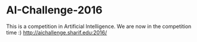 # AI-Challenge-2016
This is a competition in Artificial Intelligence. We are now in the competition time :) 
http://aichallenge.sharif.edu:2016/
